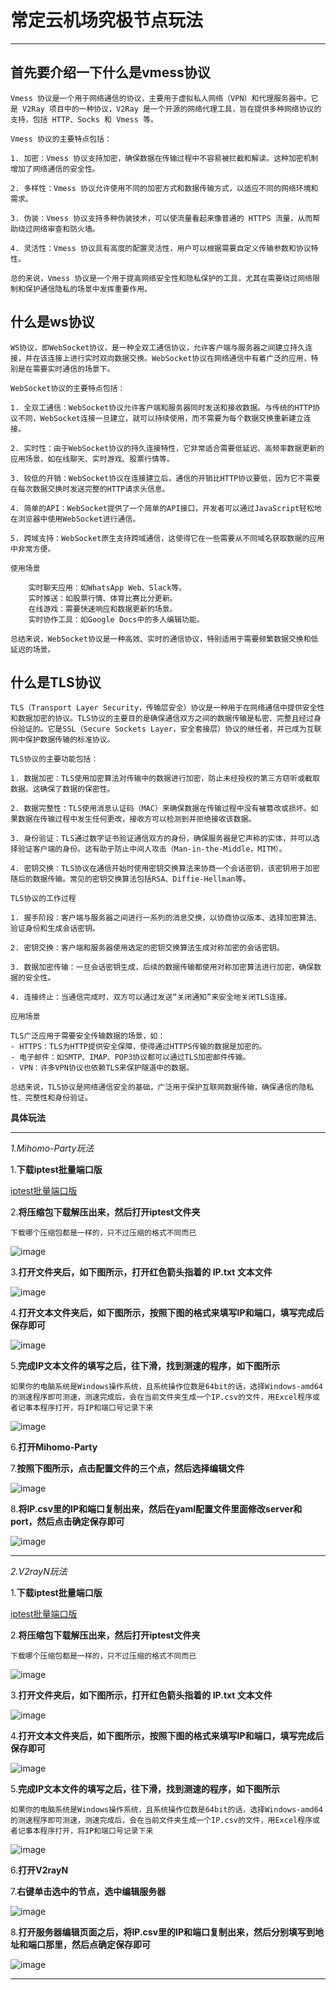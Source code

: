 # 常定云机场究极节点玩法

------------------------

## 首先要介绍一下什么是vmess协议

    Vmess 协议是一个用于网络通信的协议，主要用于虚拟私人网络（VPN）和代理服务器中。它是 V2Ray 项目中的一种协议，V2Ray 是一个开源的网络代理工具，旨在提供多种网络协议的支持，包括 HTTP、Socks 和 Vmess 等。

    Vmess 协议的主要特点包括：

    1. 加密：Vmess 协议支持加密，确保数据在传输过程中不容易被拦截和解读。这种加密机制增加了网络通信的安全性。

    2. 多样性：Vmess 协议允许使用不同的加密方式和数据传输方式，以适应不同的网络环境和需求。

    3. 伪装：Vmess 协议支持多种伪装技术，可以使流量看起来像普通的 HTTPS 流量，从而帮助绕过网络审查和防火墙。

    4. 灵活性：Vmess 协议具有高度的配置灵活性，用户可以根据需要自定义传输参数和协议特性。

    总的来说，Vmess 协议是一个用于提高网络安全性和隐私保护的工具，尤其在需要绕过网络限制和保护通信隐私的场景中发挥重要作用。

## 什么是ws协议

    WS协议，即WebSocket协议，是一种全双工通信协议，允许客户端与服务器之间建立持久连接，并在该连接上进行实时双向数据交换。WebSocket协议在网络通信中有着广泛的应用，特别是在需要实时通信的场景下。

    WebSocket协议的主要特点包括：

    1. 全双工通信：WebSocket协议允许客户端和服务器同时发送和接收数据。与传统的HTTP协议不同，WebSocket连接一旦建立，就可以持续使用，而不需要为每个数据交换重新建立连接。

    2. 实时性：由于WebSocket协议的持久连接特性，它非常适合需要低延迟、高频率数据更新的应用场景，如在线聊天、实时游戏、股票行情等。

    3. 较低的开销：WebSocket协议在连接建立后，通信的开销比HTTP协议要低，因为它不需要在每次数据交换时发送完整的HTTP请求头信息。

    4. 简单的API：WebSocket提供了一个简单的API接口，开发者可以通过JavaScript轻松地在浏览器中使用WebSocket进行通信。

    5. 跨域支持：WebSocket原生支持跨域通信，这使得它在一些需要从不同域名获取数据的应用中非常方便。

    使用场景

        实时聊天应用：如WhatsApp Web、Slack等。
        实时推送：如股票行情、体育比赛比分更新。
        在线游戏：需要快速响应和数据更新的场景。
        实时协作工具：如Google Docs中的多人编辑功能。

    总结来说，WebSocket协议是一种高效、实时的通信协议，特别适用于需要频繁数据交换和低延迟的场景。

## 什么是TLS协议

    TLS（Transport Layer Security，传输层安全）协议是一种用于在网络通信中提供安全性和数据加密的协议。TLS协议的主要目的是确保通信双方之间的数据传输是私密、完整且经过身份验证的。它是SSL（Secure Sockets Layer，安全套接层）协议的继任者，并已成为互联网中保护数据传输的标准协议。

    TLS协议的主要功能包括：

    1. 数据加密：TLS使用加密算法对传输中的数据进行加密，防止未经授权的第三方窃听或截取数据。这确保了数据的保密性。

    2. 数据完整性：TLS使用消息认证码（MAC）来确保数据在传输过程中没有被篡改或损坏。如果数据在传输过程中发生任何更改，接收方可以检测到并拒绝接收该数据。

    3. 身份验证：TLS通过数字证书验证通信双方的身份，确保服务器是它声称的实体，并可以选择验证客户端的身份。这有助于防止中间人攻击（Man-in-the-Middle，MITM）。

    4. 密钥交换：TLS协议在通信开始时使用密钥交换算法来协商一个会话密钥，该密钥用于加密随后的数据传输。常见的密钥交换算法包括RSA、Diffie-Hellman等。

    TLS协议的工作过程

    1. 握手阶段：客户端与服务器之间进行一系列的消息交换，以协商协议版本、选择加密算法、验证身份和生成会话密钥。

    2. 密钥交换：客户端和服务器使用选定的密钥交换算法生成对称加密的会话密钥。

    3. 数据加密传输：一旦会话密钥生成，后续的数据传输都使用对称加密算法进行加密，确保数据的安全性。

    4. 连接终止：当通信完成时，双方可以通过发送“关闭通知”来安全地关闭TLS连接。

    应用场景

    TLS广泛应用于需要安全传输数据的场景，如：
    - HTTPS：TLS为HTTP提供安全保障，使得通过HTTPS传输的数据是加密的。
    - 电子邮件：如SMTP、IMAP、POP3协议都可以通过TLS加密邮件传输。
    - VPN：许多VPN协议也依赖TLS来保护隧道中的数据。

    总结来说，TLS协议是网络通信安全的基础，广泛用于保护互联网数据传输，确保通信的隐私性、完整性和身份验证。

**具体玩法**

--------------------------

*1.Mihomo-Party玩法*

1.**下载iptest批量端口版**

[iptest批量端口版](https://github.com/kexue-aihao/changdingyun-Blog/releases/tag/iptest "iptest批量端口版")

2.**将压缩包下载解压出来，然后打开iptest文件夹**

    下载哪个压缩包都是一样的，只不过压缩的格式不同而已

![image](/picture/常定云机场究极节点玩法/1.png)

3.**打开文件夹后，如下图所示，打开红色箭头指着的 IP.txt 文本文件**

![image](/picture/常定云机场究极节点玩法/2.png)

4.**打开文本文件夹后，如下图所示，按照下图的格式来填写IP和端口，填写完成后保存即可**

![image](/picture/常定云机场究极节点玩法/3.png)

5.**完成IP文本文件的填写之后，往下滑，找到测速的程序，如下图所示**

    如果你的电脑系统是Windows操作系统，且系统操作位数是64bit的话，选择Windows-amd64的测速程序即可测速，测速完成后，会在当前文件夹生成一个IP.csv的文件，用Excel程序或者记事本程序打开，将IP和端口号记录下来

![image](/picture/常定云机场究极节点玩法/4.png)

6.**打开Mihomo-Party**

7.**按照下图所示，点击配置文件的三个点，然后选择编辑文件**

![image](/picture/常定云机场究极节点玩法/5.png)

8.**将IP.csv里的IP和端口复制出来，然后在yaml配置文件里面修改server和port，然后点击确定保存即可**

![image](/picture/常定云机场究极节点玩法/8.png)

--------------------------

*2.V2rayN玩法*

1.**下载iptest批量端口版**

[iptest批量端口版](https://github.com/kexue-aihao/changdingyun-Blog/releases/tag/iptest "iptest批量端口版")

2.**将压缩包下载解压出来，然后打开iptest文件夹**

    下载哪个压缩包都是一样的，只不过压缩的格式不同而已

![image](/picture/常定云机场究极节点玩法/1.png)

3.**打开文件夹后，如下图所示，打开红色箭头指着的 IP.txt 文本文件**

![image](/picture/常定云机场究极节点玩法/2.png)

4.**打开文本文件夹后，如下图所示，按照下图的格式来填写IP和端口，填写完成后保存即可**

![image](/picture/常定云机场究极节点玩法/3.png)

5.**完成IP文本文件的填写之后，往下滑，找到测速的程序，如下图所示**

    如果你的电脑系统是Windows操作系统，且系统操作位数是64bit的话，选择Windows-amd64的测速程序即可测速，测速完成后，会在当前文件夹生成一个IP.csv的文件，用Excel程序或者记事本程序打开，将IP和端口号记录下来

![image](/picture/常定云机场究极节点玩法/4.png)

6.**打开V2rayN**

7.**右键单击选中的节点，选中编辑服务器**

![image](/picture/常定云机场究极节点玩法/6.png)

8.**打开服务器编辑页面之后，将IP.csv里的IP和端口复制出来，然后分别填写到地址和端口那里，然后点确定保存即可**

![image](/picture/常定云机场究极节点玩法/7.png)

--------------------------